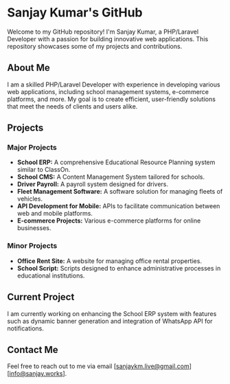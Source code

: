 # Sanjay Kumar's GitHub

Welcome to my GitHub repository! I'm Sanjay Kumar, a PHP/Laravel Developer with a passion for building innovative web applications. This repository showcases some of my projects and contributions.

## About Me

I am a skilled PHP/Laravel Developer with experience in developing various web applications, including school management systems, e-commerce platforms, and more. My goal is to create efficient, user-friendly solutions that meet the needs of clients and users alike.

## Projects

### Major Projects

- **School ERP:** A comprehensive Educational Resource Planning system similar to ClassOn.
- **School CMS:** A Content Management System tailored for schools.
- **Driver Payroll:** A payroll system designed for drivers.
- **Fleet Management Software:** A software solution for managing fleets of vehicles.
- **API Development for Mobile:** APIs to facilitate communication between web and mobile platforms.
- **E-commerce Projects:** Various e-commerce platforms for online businesses.

### Minor Projects

- **Office Rent Site:** A website for managing office rental properties.
- **School Script:** Scripts designed to enhance administrative processes in educational institutions.

## Current Project

I am currently working on enhancing the School ERP system with features such as dynamic banner generation and integration of WhatsApp API for notifications.

## Contact Me

Feel free to reach out to me via email [sanjaykm.live@gmail.com] [info@sanjay.works].

